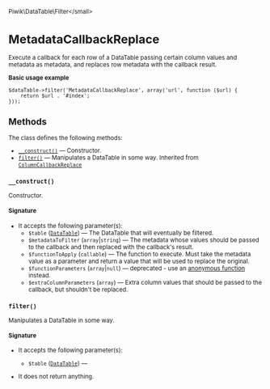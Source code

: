 <small>Piwik\DataTable\Filter\</small>

MetadataCallbackReplace
=======================

Execute a callback for each row of a DataTable passing certain column values and metadata as metadata, and replaces row metadata with the callback result.

**Basic usage example**

    $dataTable->filter('MetadataCallbackReplace', array('url', function ($url) {
        return $url . '#index';
    }));

Methods
-------

The class defines the following methods:

- [`__construct()`](#__construct) &mdash; Constructor.
- [`filter()`](#filter) &mdash; Manipulates a DataTable in some way. Inherited from [`ColumnCallbackReplace`](../../../Piwik/DataTable/Filter/ColumnCallbackReplace.md)

<a name="__construct" id="__construct"></a>
<a name="__construct" id="__construct"></a>
### `__construct()`

Constructor.

#### Signature

-  It accepts the following parameter(s):
    - `$table` ([`DataTable`](../../../Piwik/DataTable.md)) &mdash;
       The DataTable that will eventually be filtered.
    - `$metadataToFilter` (`array`|`string`) &mdash;
       The metadata whose values should be passed to the callback and then replaced with the callback's result.
    - `$functionToApply` (`callable`) &mdash;
       The function to execute. Must take the metadata value as a parameter and return a value that will be used to replace the original.
    - `$functionParameters` (`array`|`null`) &mdash;
       deprecated - use an [anonymous function](http://php.net/manual/en/functions.anonymous.php) instead.
    - `$extraColumnParameters` (`array`) &mdash;
       Extra column values that should be passed to the callback, but shouldn't be replaced.

<a name="filter" id="filter"></a>
<a name="filter" id="filter"></a>
### `filter()`

Manipulates a DataTable in some way.

#### Signature

-  It accepts the following parameter(s):
    - `$table` ([`DataTable`](../../../Piwik/DataTable.md)) &mdash;
      
- It does not return anything.


